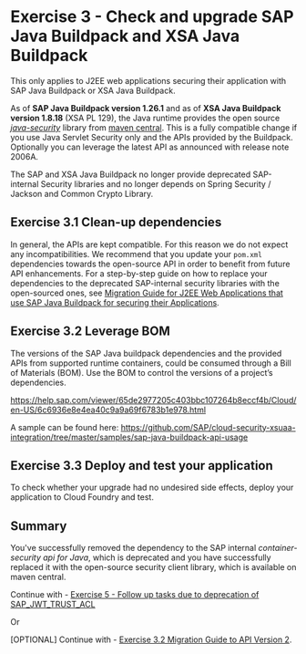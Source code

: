 # Exercise 3 - Check and upgrade SAP Java Buildpack and XSA Java Buildpack

This only applies to J2EE web applications securing their application with SAP Java Buildpack or XSA Java Buildpack.

As of **SAP Java Buildpack version 1.26.1** and as of **XSA Java Buildpack version 1.8.18** (XSA PL 129), the Java runtime provides the open source [*java-security*](https://github.com/SAP/cloud-security-xsuaa-integration/tree/master/java-security) library from [maven central](https://search.maven.org/search?q=g:com.sap.cloud.security). This is a fully compatible change if you use Java Servlet Security only and the APIs provided by the Buildpack. Optionally you can leverage the latest API as announced with release note 2006A.

The SAP and XSA Java Buildpack no longer provide deprecated SAP-internal Security libraries and no longer depends on Spring Security / Jackson and Common Crypto Library.

## Exercise 3.1 Clean-up dependencies
In general, the APIs are kept compatible. For this reason we do not expect any incompatibilities. We recommend that you update your `pom.xml` dependencies towards the open-source API in order to benefit from future API enhancements. For a step-by-step guide on how to replace your dependencies to the deprecated SAP-internal security libraries with the open-sourced ones, see [Migration Guide for J2EE Web Applications that use SAP Java Buildpack for securing their Applications](https://github.com/SAP/cloud-security-xsuaa-integration/blob/master/java-security/Migration_SAPJavaBuildpackProjects.md).


## Exercise 3.2 Leverage BOM
The versions of the SAP Java buildpack dependencies and the provided APIs from supported runtime containers, could be consumed through a Bill of Materials (BOM). Use the BOM to control the versions of a project’s dependencies.

https://help.sap.com/viewer/65de2977205c403bbc107264b8eccf4b/Cloud/en-US/6c6936e8e4ea40c9a9a69f6783b1e978.html

A sample can be found here: https://github.com/SAP/cloud-security-xsuaa-integration/tree/master/samples/sap-java-buildpack-api-usage

## Exercise 3.3 Deploy and test your application

To check whether your upgrade had no undesired side effects, deploy your application to Cloud Foundry and test.


## Summary

You've successfully removed the dependency to the SAP internal *container-security api for Java*, which is deprecated and you have successfully replaced it with the open-source security client library, which is available on maven central.

Continue with - [Exercise 5 - Follow up tasks due to deprecation of SAP_JWT_TRUST_ACL](../ex5_sap_jwt_trust_acl/README.md)

Or

[OPTIONAL] Continue with - [Exercise 3.2 Migration Guide to API Version 2](https://github.com/SAP/cloud-security-xsuaa-integration/blob/master/java-security/Migration_SAPJavaBuildpackProjects_V2.md).
